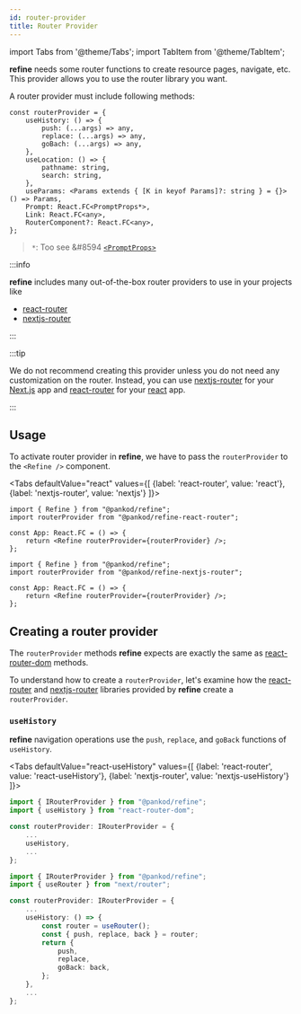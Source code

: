 ```yaml
---
id: router-provider
title: Router Provider
---
```


import Tabs from '@theme/Tabs';
import TabItem from '@theme/TabItem';

**refine** needs some router functions to create resource pages, navigate, etc. This provider allows you to use the router library you want.

A router provider must include following methods:

```tsx
const routerProvider = {
    useHistory: () => {
        push: (...args) => any,
        replace: (...args) => any,
        goBach: (...args) => any,
    },
    useLocation: () => {
        pathname: string,
        search: string,
    },
    useParams: <Params extends { [K in keyof Params]?: string } = {}>() => Params,
    Prompt: React.FC<PromptProps*>,
    Link: React.FC<any>,
    RouterComponent?: React.FC<any>,
};
```

> `*`: Too see &#8594 [`<PromptProps>`](/api-references/interfaces.md#promptprops)

:::info

**refine** includes many out-of-the-box router providers to use in your projects like

-   [react-router](https://github.com/pankod/refine/tree/alpha/packages/react-router)
-   [nextjs-router](https://github.com/pankod/refine/tree/alpha/packages/nextjs-router)

:::

:::tip

We do not recommend creating this provider unless you do not need any customization on the router. Instead, you can use [nextjs-router](https://github.com/pankod/refine/tree/alpha/packages/nextjs-router) for your [Next.js](https://nextjs.org/) app and [react-router](https://github.com/pankod/refine/tree/alpha/packages/react-router) for your [react](https://en.reactjs.org/) app.

:::

## Usage

To activate router provider in **refine**, we have to pass the `routerProvider` to the `<Refine />` component.

<Tabs
defaultValue="react"
values={[
{label: 'react-router', value: 'react'},
{label: 'nextjs-router', value: 'nextjs'}
]}>
<TabItem value="react">

```tsx title="App.tsx"
import { Refine } from "@pankod/refine";
import routerProvider from "@pankod/refine-react-router";

const App: React.FC = () => {
    return <Refine routerProvider={routerProvider} />;
};
```

  </TabItem>
    <TabItem value="nextjs">

```tsx title="App.tsx"
import { Refine } from "@pankod/refine";
import routerProvider from "@pankod/refine-nextjs-router";

const App: React.FC = () => {
    return <Refine routerProvider={routerProvider} />;
};
```

  </TabItem>
</Tabs>

## Creating a router provider

The `routerProvider` methods **refine** expects are exactly the same as [react-router-dom](https://reactrouter.com/web) methods.

To understand how to create a `routerProvider`, let's examine how the [react-router](https://github.com/pankod/refine/tree/alpha/packages/react-router) and [nextjs-router](https://github.com/pankod/refine/tree/alpha/packages/nextjs-router) libraries provided by **refine** create a `routerProvider`.

### `useHistory`

**refine** navigation operations use the `push`, `replace`, and `goBack` functions of `useHistory`.

<Tabs
defaultValue="react-useHistory"
values={[
{label: 'react-router', value: 'react-useHistory'},
{label: 'nextjs-router', value: 'nextjs-useHistory'}
]}>
<TabItem value="react-useHistory">

```ts title="dataProvider.ts" {1,5}
import { IRouterProvider } from "@pankod/refine";
import { useHistory } from "react-router-dom";

const routerProvider: IRouterProvider = {
    ...
    useHistory,
    ...
};
```

  </TabItem>
    <TabItem value="nextjs-useHistory">

```ts title="dataProvider.ts" {1,5-13}
import { IRouterProvider } from "@pankod/refine";
import { useRouter } from "next/router";

const routerProvider: IRouterProvider = {
    ...
    useHistory: () => {
        const router = useRouter();
        const { push, replace, back } = router;
        return {
            push,
            replace,
            goBack: back,
        };
    },
    ...
};
```

  </TabItem>
</Tabs>
